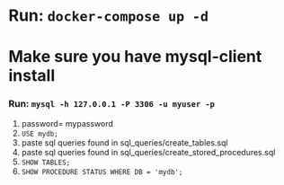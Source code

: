 # Run: `docker-compose up -d`

# Make sure you have mysql-client install

### Run: `mysql -h 127.0.0.1 -P 3306 -u myuser -p`

1. password= mypassword
2. `USE mydb;`
3. paste sql queries found in sql_queries/create_tables.sql
4. paste sql queries found in sql_queries/create_stored_procedures.sql
5. `SHOW TABLES;`
6. `SHOW PROCEDURE STATUS WHERE DB = 'mydb';`
